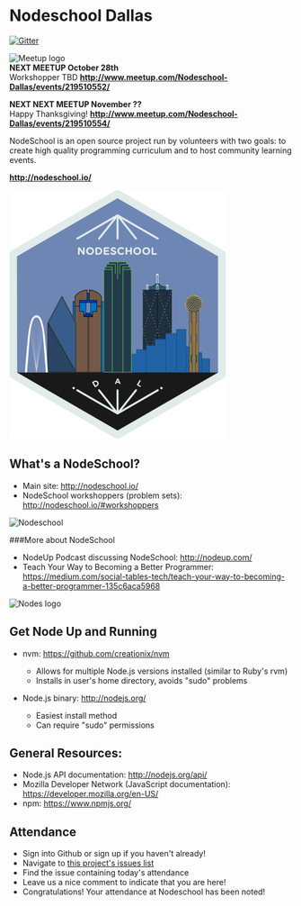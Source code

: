 Nodeschool Dallas
======

[![Gitter](https://badges.gitter.im/Join%20Chat.svg)](https://gitter.im/nodeschool/dallas?utm_source=badge&utm_medium=badge&utm_campaign=pr-badge&utm_content=badge)

![Meetup logo](https://raw.githubusercontent.com/nodeschool/dallas/master/_sources/img/meetup.png)<br/>
<strong>NEXT MEETUP October 28th</strong><br/>
Workshopper TBD
<strong>http://www.meetup.com/Nodeschool-Dallas/events/219510552/</strong>

<strong>NEXT NEXT MEETUP November ??</strong><br/>
Happy Thanksgiving!
<strong>http://www.meetup.com/Nodeschool-Dallas/events/219510554/</strong>

NodeSchool is an open source project run by volunteers with two goals: to create high quality programming curriculum and to host community learning events.

<strong>http://nodeschool.io/</strong>

![Nodeschool Dallas logo](/assets/imgs/nodeschool-dallas-skyline.png)

What's a NodeSchool?
------
* Main site: http://nodeschool.io/
* NodeSchool workshoppers (problem sets): http://nodeschool.io/#workshoppers



![Nodeschool](https://github.com/nodeschool/dallas/blob/master/assets/imgs/nodeschool-logo.png)

###More about NodeSchool
* NodeUp Podcast discussing NodeSchool: http://nodeup.com/
* Teach Your Way to Becoming a Better Programmer: https://medium.com/social-tables-tech/teach-your-way-to-becoming-a-better-programmer-135c6aca5968



![Nodes logo](https://github.com/nodeschool/dallas/blob/master/assets/imgs/node-logo.png)

Get Node Up and Running
------
* nvm: https://github.com/creationix/nvm
   * Allows for multiple Node.js versions installed (similar to Ruby's rvm)
   * Installs in user's home directory, avoids "sudo" problems

* Node.js binary: http://nodejs.org/
   * Easiest install method
   * Can require "sudo" permissions

General Resources:
------
* Node.js API documentation: http://nodejs.org/api/
* Mozilla Developer Network (JavaScript documentation): https://developer.mozilla.org/en-US/
* npm: https://www.npmjs.org/

Attendance
------
* Sign into Github or sign up if you haven't already!
* Navigate to [this project's issues list](https://github.com/nodeschool/dallas/issues)
* Find the issue containing today's attendance
* Leave us a nice comment to indicate that you are here!
* Congratulations! Your attendance at Nodeschool has been noted!
